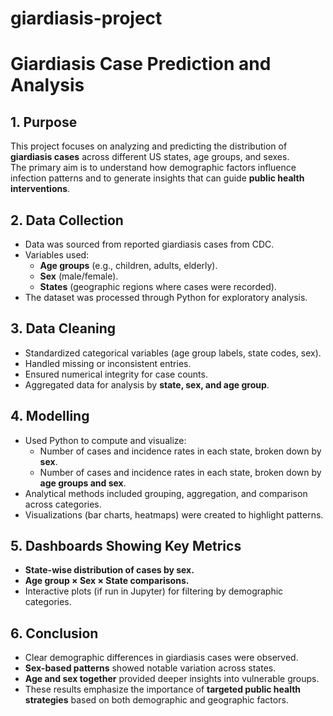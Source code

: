 # giardiasis-project

# Giardiasis Case Prediction and Analysis  

## 1. Purpose  
This project focuses on analyzing and predicting the distribution of **giardiasis cases** across different US states, age groups, and sexes.  
The primary aim is to understand how demographic factors influence infection patterns and to generate insights that can guide **public health interventions**.  

## 2. Data Collection   
- Data was sourced from reported giardiasis cases from CDC.  
- Variables used:  
  - **Age groups** (e.g., children, adults, elderly).  
  - **Sex** (male/female).  
  - **States** (geographic regions where cases were recorded).  
- The dataset was processed through Python for exploratory analysis.  

## 3. Data Cleaning  
- Standardized categorical variables (age group labels, state codes, sex).  
- Handled missing or inconsistent entries.  
- Ensured numerical integrity for case counts.  
- Aggregated data for analysis by **state, sex, and age group**.  

## 4. Modelling  
- Used Python to compute and visualize:  
  - Number of cases and incidence rates in each state, broken down by **sex**.  
  - Number of cases and incidence rates in each state, broken down by **age groups and sex**.  
- Analytical methods included grouping, aggregation, and comparison across categories.  
- Visualizations (bar charts, heatmaps) were created to highlight patterns.  

## 5. Dashboards Showing Key Metrics  
- **State-wise distribution of cases by sex.**  
- **Age group × Sex × State comparisons.**  
- Interactive plots (if run in Jupyter) for filtering by demographic categories.  

## 6. Conclusion  
- Clear demographic differences in giardiasis cases were observed.  
- **Sex-based patterns** showed notable variation across states.  
- **Age and sex together** provided deeper insights into vulnerable groups.  
- These results emphasize the importance of **targeted public health strategies** based on both demographic and geographic factors.  
